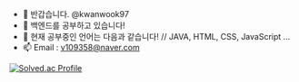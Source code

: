 - 👋 반갑습니다. @kwanwook97
- 👀 백엔드를 공부하고 있습니다!
- 🌱 현재 공부중인 언어는 다음과 같습니다!
      // JAVA, HTML, CSS, JavaScript ...
- 📫 Email : v109358@naver.com


[![Solved.ac Profile](http://mazassumnida.wtf/api/v2/generate_badge?boj=관욱)](https://solved.ac/kungoki/)

